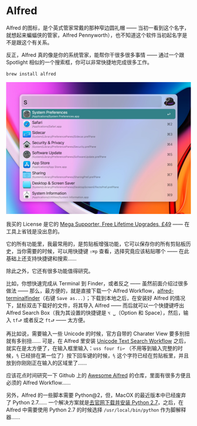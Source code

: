 # Alfred

Alfred 的图标，是个英式管家常戴的那种窄边圆礼帽 —— 当初一看到这个名字，就想起来蝙蝠侠的管家，Alfred Pennyworth），也不知道这个软件当初起名字是不是跟这个有关系。

反正，Alfred 真的像是你的系统管家，能帮你干很多很多事情 —— 通过一个跟 Spotlight 相似的一个搜索框，你可以非常快捷地完成很多工作。

```bash
brew install alfred
```



![](images/alfred-4-hero.png)

我买的 License 是它的 [Mega Supporter, Free Lifetime Upgrades, £49](https://www.alfredapp.com/shop/) —— 在工具上省钱是没出息的。

它的所有功能里，我最常用的，是剪贴板增强功能，它可以保存你的所有剪贴板历史，当你需要的时候，可以用快捷键 `⇧⌘p` 查看，选择究竟应该粘贴哪个 —— 在此基础上还支持快捷键和搜索……

除此之外，它还有很多功能值得研究。

比如，你想快速完成从 Terminal 到 Finder，或者反之 —— 虽然前面介绍过很多做法 —— 那么，最方便的，就是直接下载一个 Alfred Workflow，[alfred-terminalfinder](https://github.com/LeEnno/alfred-terminalfinder/raw/master/TerminalFinder.alfredworkflow)（右键 `Save as...`）；下载到本地之后，在安装好 Alfred 的情况下，鼠标双击下载好的文件，将其导入 Alfred —— 而后就可以一个快捷键呼出 Alfred Search Box（我为其设置的快捷键是 `⌥ ␣`（Option 和 Space），然后，输入 `tf⮐` 或者反之 `ft⮐` —— 太方便。

再比如说，需要输入一些 Unicode 的时候，官方自带的 Charater View 要多别扭就有多别扭…… 可是，在 Alfred 里安装 [Unicode Text Search Workflow](https://github.com/bevesce/unicode-symbols-search/raw/master/Unicode%20Symbols%20Search.alfredworkflow) 之后，就实在是太方便了，在输入框里输入：`uss four fi↩` （不用等到输入完整的时候，`⅘` 已经排在第一位了）按下回车键的时候，`⅘` 这个字符已经在剪贴板里，并且放到你刚刚正在输入的区域里了……

应该花点时间研究一下 Github 上的 [Awesome Alfred](https://github.com/alfred-workflows/awesome-alfred-workflows) 的仓库，里面有很多方便且必须的 Alfred Workflow……

另外，Alfred 的一些脚本需要 Python@2，但，MacOX 的最近版本中已经废弃了 Python 2.7…… 一个解决方案就是[去官网下载并安装 Python 2.7](https://www.python.org/downloads/release/python-2718/)，之后，在 Alfred 中需要使用 Python 2.7 的时候选择 `/usr/local/bin/python` 作为脚解释器……